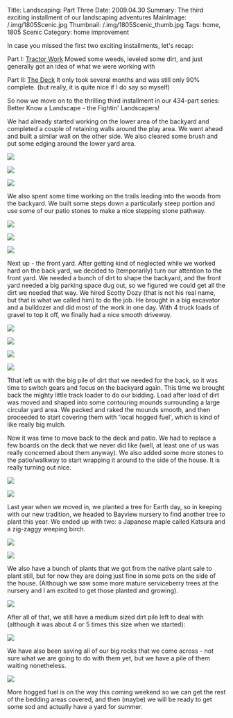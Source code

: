Title: Landscaping: Part Three
Date: 2009.04.30
Summary: The third exciting installment of our landscaping adventures
MainImage: /.img/1805Scenic.jpg
Thumbnail: /.img/1805Scenic_thumb.jpg
Tags: home, 1805 Scenic
Category: home improvement

In case you missed the first two exciting installments, let's recap:

Part I: [Tractor Work][TractorWork]
Mowed some weeds, leveled some dirt, and just generally got an idea of what we were working with

Part II: [The Deck][Deck]
It only took several months and was still only 90% complete. (but really, it is quite nice if I do say so myself)

So now we move on to the thrilling third installment in our 434-part series: Better Know a Landscape - the Fightin' Landscapers!

We had already started working on the lower area of the backyard and completed a couple of retaining walls around the play area. We went ahead and built a similar wall on the other side. We also cleared some brush and put some edging around the lower yard area.

<p><img src="/.img/landscaping/play_area.jpg" class="smallimg" /></p>
<p><img src="/.img/landscaping/bottom_wall.jpg" class="smallimg" /></p>
<p><img src="/.img/landscaping/lower_area.jpg" class="smallimg" /></p>

We also spent some time working on the trails leading into the woods from the backyard. We built some steps down a particularly steep portion and use some of our patio stones to make a nice stepping stone pathway.

<p><img src="/.img/landscaping/path_entrance.jpg" class="smallimg" /></p>
<p><img src="/.img/landscaping/trail_steps_above.jpg" class="smallimg" /></p>
<p><img src="/.img/landscaping/trail_steps.jpg" class="smallimg" /></p>

Next up - the front yard. After getting kind of neglected while we worked hard on the back yard, we decided to (temporarily) turn our attention to the front yard. We needed a bunch of dirt to shape the backyard, and the front yard needed a big parking space dug out, so we figured we could get all the dirt we needed that way. We hired Scotty Dozy (that is not his real name, but that is what we called him) to do the job. He brought in a big excavator and a bulldozer and did most of the work in one day. With 4 truck loads of gravel to top it off, we finally had a nice smooth driveway.

<p><img src="/.img/landscaping/parking_area.jpg" class="smallimg" /></p>
<p><img src="/.img/landscaping/parking_area2.jpg" class="smallimg" /></p>
<p><img src="/.img/landscaping/driveway.jpg" class="smallimg" /></p>
<p><img src="/.img/landscaping/front.jpg" class="smallimg" /></p>

Tthat left us with the big pile of dirt that we needed for the back, so it was time to switch gears and focus on the backyard again. This time we brought back the mighty little track loader to do our bidding. Load after load of dirt was moved and shaped into some contouring mounds surrounding a large circular yard area. We packed and raked the mounds smooth, and then proceeded to start covering them with 'local hogged fuel', which is kind of like really big mulch.

Now it was time to move back to the deck and patio. We had to replace a few boards on the deck that we never did like (well, at least one of us was really concerned about them anyway). We also added some more stones to the patio/walkway to start wrapping it around to the side of the house. It is really turning out nice.

<p><img src="/.img/landscaping/deck_patio.jpg" class="smallimg" /></p>
<p><img src="/.img/landscaping/walkway.jpg" class="smallimg" /></p>

Last year when we moved in, we planted a tree for Earth day, so in keeping with our new tradition, we headed to Bayview nursery to find another tree to plant this year. We ended up with two: a Japanese maple called Katsura and a zig-zaggy weeping birch.

<p><img src="/.img/landscaping/katsura.jpg" class="smallimg" /></p>
<p><img src="/.img/landscaping/weeping_birch.jpg" class="smallimg" /></p>

We also have a bunch of plants that we got from the native plant sale to plant still, but for now they are doing just fine in some pots on the side of the house. (Although we saw some more mature serviceberry trees at the nursery and I am excited to get those planted and growing).

<p><img src="/.img/landscaping/native_plants.jpg" class="smallimg" /></p>

After all of that, we still have a medium sized dirt pile left to deal with (although it was about 4 or 5 times this size when we started):

<p><img src="/.img/landscaping/dirt_pile.jpg" class="smallimg" /></p>

We have also been saving all of our big rocks that we come across - not sure what we are going to do with them yet, but we have a pile of them waiting nonetheless.

<p><img src="/.img/landscaping/rock_pile.jpg" class="smallimg" /></p>

More hogged fuel is on the way this coming weekend so we can get the rest of the bedding areas covered, and then (maybe) we will be ready to get some sod and actually have a yard for summer.

[TractorWork]: /tractor_work
[Deck]: /deck
